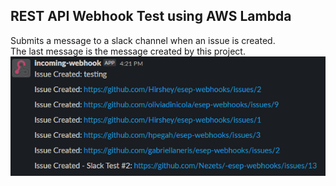 ## REST API Webhook Test using AWS Lambda

Submits a message to a slack channel when an issue is created. \
The last message is the message created by this project.
![Alt text](/img/slackMessage.png "Slack Message")
